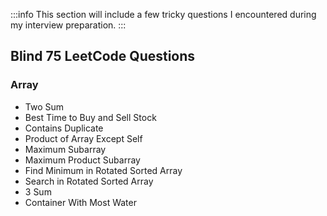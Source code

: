 :::info
This section will include a few tricky questions I encountered during my interview preparation. 
:::
## Blind 75 LeetCode Questions
### Array
- Two Sum
- Best Time to Buy and Sell Stock
- Contains Duplicate
- Product of Array Except Self
- Maximum Subarray
- Maximum Product Subarray
- Find Minimum in Rotated Sorted Array
- Search in Rotated Sorted Array
- 3 Sum
- Container With Most Water
